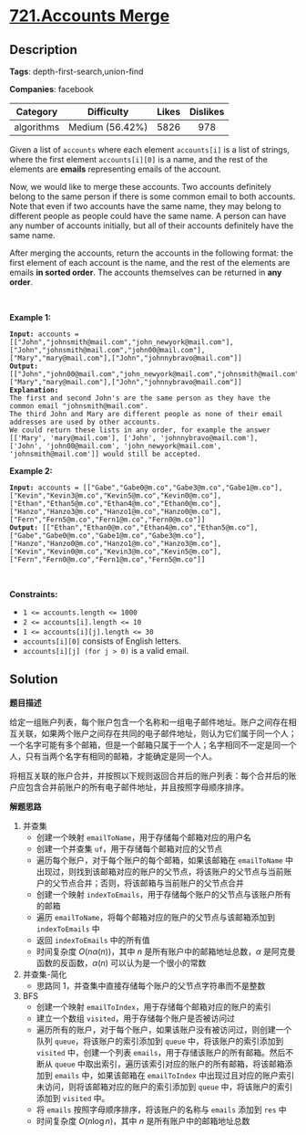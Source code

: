 # [721.Accounts Merge](https://leetcode.com/problems/accounts-merge/description/)

## Description

**Tags**: depth-first-search,union-find

**Companies**: facebook

|  Category  |   Difficulty    | Likes | Dislikes |
| :--------: | :-------------: | :---: | :------: |
| algorithms | Medium (56.42%) | 5826  |   978    |

<p>Given a list of <code>accounts</code> where each element <code>accounts[i]</code> is a list of strings, where the first element <code>accounts[i][0]</code> is a name, and the rest of the elements are <strong>emails</strong> representing emails of the account.</p>
<p>Now, we would like to merge these accounts. Two accounts definitely belong to the same person if there is some common email to both accounts. Note that even if two accounts have the same name, they may belong to different people as people could have the same name. A person can have any number of accounts initially, but all of their accounts definitely have the same name.</p>
<p>After merging the accounts, return the accounts in the following format: the first element of each account is the name, and the rest of the elements are emails <strong>in sorted order</strong>. The accounts themselves can be returned in <strong>any order</strong>.</p>
<p>&nbsp;</p>
<p><strong class="example">Example 1:</strong></p>
<pre><code><strong>Input:</strong> accounts = [[&quot;John&quot;,&quot;johnsmith@mail.com&quot;,&quot;john_newyork@mail.com&quot;],[&quot;John&quot;,&quot;johnsmith@mail.com&quot;,&quot;john00@mail.com&quot;],[&quot;Mary&quot;,&quot;mary@mail.com&quot;],[&quot;John&quot;,&quot;johnnybravo@mail.com&quot;]]
<strong>Output:</strong> [[&quot;John&quot;,&quot;john00@mail.com&quot;,&quot;john_newyork@mail.com&quot;,&quot;johnsmith@mail.com&quot;],[&quot;Mary&quot;,&quot;mary@mail.com&quot;],[&quot;John&quot;,&quot;johnnybravo@mail.com&quot;]]
<strong>Explanation:</strong>
The first and second John&#39;s are the same person as they have the common email &quot;johnsmith@mail.com&quot;.
The third John and Mary are different people as none of their email addresses are used by other accounts.
We could return these lists in any order, for example the answer [[&#39;Mary&#39;, &#39;mary@mail.com&#39;], [&#39;John&#39;, &#39;johnnybravo@mail.com&#39;], 
[&#39;John&#39;, &#39;john00@mail.com&#39;, &#39;john_newyork@mail.com&#39;, &#39;johnsmith@mail.com&#39;]] would still be accepted.</code></pre>
<p><strong class="example">Example 2:</strong></p>
<pre><code><strong>Input:</strong> accounts = [[&quot;Gabe&quot;,&quot;Gabe0@m.co&quot;,&quot;Gabe3@m.co&quot;,&quot;Gabe1@m.co&quot;],[&quot;Kevin&quot;,&quot;Kevin3@m.co&quot;,&quot;Kevin5@m.co&quot;,&quot;Kevin0@m.co&quot;],[&quot;Ethan&quot;,&quot;Ethan5@m.co&quot;,&quot;Ethan4@m.co&quot;,&quot;Ethan0@m.co&quot;],[&quot;Hanzo&quot;,&quot;Hanzo3@m.co&quot;,&quot;Hanzo1@m.co&quot;,&quot;Hanzo0@m.co&quot;],[&quot;Fern&quot;,&quot;Fern5@m.co&quot;,&quot;Fern1@m.co&quot;,&quot;Fern0@m.co&quot;]]
<strong>Output:</strong> [[&quot;Ethan&quot;,&quot;Ethan0@m.co&quot;,&quot;Ethan4@m.co&quot;,&quot;Ethan5@m.co&quot;],[&quot;Gabe&quot;,&quot;Gabe0@m.co&quot;,&quot;Gabe1@m.co&quot;,&quot;Gabe3@m.co&quot;],[&quot;Hanzo&quot;,&quot;Hanzo0@m.co&quot;,&quot;Hanzo1@m.co&quot;,&quot;Hanzo3@m.co&quot;],[&quot;Kevin&quot;,&quot;Kevin0@m.co&quot;,&quot;Kevin3@m.co&quot;,&quot;Kevin5@m.co&quot;],[&quot;Fern&quot;,&quot;Fern0@m.co&quot;,&quot;Fern1@m.co&quot;,&quot;Fern5@m.co&quot;]]</code></pre>
<p>&nbsp;</p>
<p><strong>Constraints:</strong></p>
<ul>
  <li><code>1 &lt;= accounts.length &lt;= 1000</code></li>
  <li><code>2 &lt;= accounts[i].length &lt;= 10</code></li>
  <li><code>1 &lt;= accounts[i][j].length &lt;= 30</code></li>
  <li><code>accounts[i][0]</code> consists of English letters.</li>
  <li><code>accounts[i][j] (for j &gt; 0)</code> is a valid email.</li>
</ul>

## Solution

**题目描述**

给定一组账户列表，每个账户包含一个名称和一组电子邮件地址。账户之间存在相互关联，如果两个账户之间存在共同的电子邮件地址，则认为它们属于同一个人；一个名字可能有多个邮箱，但是一个邮箱只属于一个人；名字相同不一定是同一个人，只有当两个名字有相同的邮箱，才能确定是同一个人。

将相互关联的账户合并，并按照以下规则返回合并后的账户列表：每个合并后的账户应包含合并前账户的所有电子邮件地址，并且按照字母顺序排序。

**解题思路**

1. 并查集
   - 创建一个映射 `emailToName`，用于存储每个邮箱对应的用户名
   - 创建一个并查集 `uf`，用于存储每个邮箱对应的父节点
   - 遍历每个账户，对于每个账户的每个邮箱，如果该邮箱在 `emailToName` 中出现过，则找到该邮箱对应的账户的父节点，将该账户的父节点与当前账户的父节点合并；否则，将该邮箱与当前账户的父节点合并
   - 创建一个映射 `indexToEmails`，用于存储每个账户的父节点与该账户所有的邮箱
   - 遍历 `emailToName`，将每个邮箱对应的账户的父节点与该邮箱添加到 `indexToEmails` 中
   - 返回 `indexToEmails` 中的所有值
   - 时间复杂度 $O(n\alpha(n))$，其中 $n$ 是所有账户中的邮箱地址总数，$\alpha$ 是阿克曼函数的反函数，$\alpha(n)$ 可以认为是一个很小的常数
2. 并查集-简化
   - 思路同 1，并查集中直接存储每个账户的父节点字符串而不是整数
3. BFS
   - 创建一个映射 `emailToIndex`，用于存储每个邮箱对应的账户的索引
   - 建立一个数组 `visited`，用于存储每个账户是否被访问过
   - 遍历所有的账户，对于每个账户，如果该账户没有被访问过，则创建一个队列 `queue`，将该账户的索引添加到 `queue` 中，将该账户的索引添加到 `visited` 中，创建一个列表 `emails`，用于存储该账户的所有邮箱。然后不断从 `queue` 中取出索引，遍历该索引对应的账户的所有邮箱，将该邮箱添加到 `emails` 中，如果该邮箱在 `emailToIndex` 中出现过且对应的账户索引未访问，则将该邮箱对应的账户的索引添加到 `queue` 中，将该账户的索引添加到 `visited` 中。
   - 将 `emails` 按照字母顺序排序，将该账户的名称与 `emails` 添加到 `res` 中
   - 时间复杂度 $O(n\log n)$，其中 $n$ 是所有账户中的邮箱地址总数
